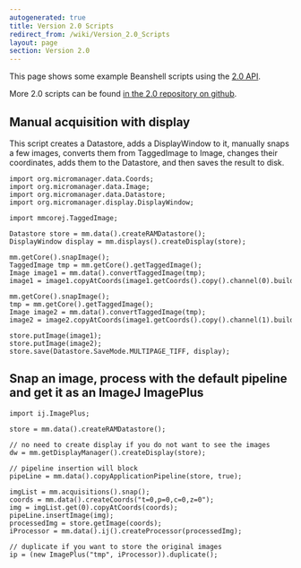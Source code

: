 ```yaml
---
autogenerated: true
title: Version 2.0 Scripts
redirect_from: /wiki/Version_2.0_Scripts
layout: page
section: Version 2.0
---
```


This page shows some example Beanshell scripts using the [2.0
API](https://micro-manager.org/wiki/Version_2.0_API).

More 2.0 scripts can be found [in the 2.0 repository on
github](https://github.com/micro-manager/micro-manager/tree/mm2/scripts).

## Manual acquisition with display

This script creates a Datastore, adds a DisplayWindow to it, manually
snaps a few images, converts them from TaggedImage to Image, changes
their coordinates, adds them to the Datastore, and then saves the result
to disk.

```
import org.micromanager.data.Coords;
import org.micromanager.data.Image;
import org.micromanager.data.Datastore;
import org.micromanager.display.DisplayWindow;

import mmcorej.TaggedImage;

Datastore store = mm.data().createRAMDatastore();
DisplayWindow display = mm.displays().createDisplay(store);

mm.getCore().snapImage();
TaggedImage tmp = mm.getCore().getTaggedImage();
Image image1 = mm.data().convertTaggedImage(tmp);
image1 = image1.copyAtCoords(image1.getCoords().copy().channel(0).build());

mm.getCore().snapImage();
tmp = mm.getCore().getTaggedImage();
Image image2 = mm.data().convertTaggedImage(tmp);
image2 = image2.copyAtCoords(image1.getCoords().copy().channel(1).build());

store.putImage(image1);
store.putImage(image2);
store.save(Datastore.SaveMode.MULTIPAGE_TIFF, display);
```

## Snap an image, process with the default pipeline and get it as an ImageJ ImagePlus

```
import ij.ImagePlus;

store = mm.data().createRAMDatastore();

// no need to create display if you do not want to see the images
dw = mm.getDisplayManager().createDisplay(store); 

// pipeline insertion will block
pipeLine = mm.data().copyApplicationPipeline(store, true);  

imgList = mm.acquisitions().snap();
coords = mm.data().createCoords("t=0,p=0,c=0,z=0");
img = imgList.get(0).copyAtCoords(coords);
pipeLine.insertImage(img);
processedImg = store.getImage(coords);
iProcessor = mm.data().ij().createProcessor(processedImg);

// duplicate if you want to store the original images
ip = (new ImagePlus("tmp", iProcessor)).duplicate();   
```
